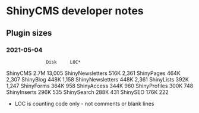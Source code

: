 # ShinyCMS developer notes

## Plugin sizes

### 2021-05-04
                   Disk     LOC*
ShinyCMS           2.7M	 13,005
ShinyNewsletters   516K	  2,361
ShinyPages         464K	  2,307
ShinyBlog          448K	  1,158
ShinyNewsletters   448K	  2,361
ShinyLists         392K	  1,247
ShinyForms         364K	    958
ShinyAccess        344K	    960
ShinyProfiles      300K	    748
ShinyInserts       296K	    535
ShinySearch        288K	    431
ShinySEO           176K	    222

* LOC is counting code only - not comments or blank lines

